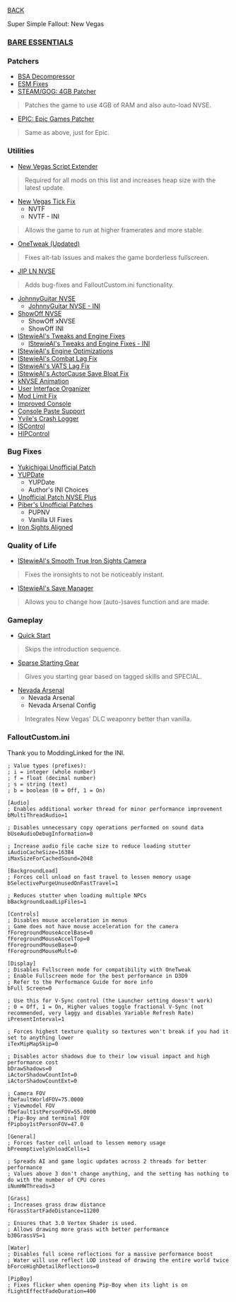 
[BACK](..)

Super Simple Fallout: New Vegas

### [BARE ESSENTIALS](./bare-essentials)

### Patchers
- [BSA Decompressor](https://www.nexusmods.com/newvegas/mods/65854)
- [ESM Fixes](https://www.nexusmods.com/newvegas/mods/77170)
- [STEAM/GOG: 4GB Patcher](https://www.nexusmods.com/newvegas/mods/62552)
> Patches the game to use 4GB of RAM and also auto-load NVSE.
- [EPIC: Epic Games Patcher](https://www.nexusmods.com/newvegas/mods/81281)
> Same as above, just for Epic.

### Utilities
- [New Vegas Script Extender](https://www.nexusmods.com/newvegas/mods/67883)
> Required for all mods on this list and increases heap size with the latest update.
- [New Vegas Tick Fix](https://www.nexusmods.com/newvegas/mods/66537)
    - NVTF
    - NVTF - INI
> Allows the game to run at higher framerates and more stable.
- [OneTweak (Updated)](https://www.nexusmods.com/newvegas/mods/79211)
> Fixes alt-tab issues and makes the game borderless fullscreen.
- [JIP LN NVSE](https://www.nexusmods.com/newvegas/mods/58277)
> Adds bug-fixes and FalloutCustom.ini functionality.
- [JohnnyGuitar NVSE](https://www.nexusmods.com/newvegas/mods/66927)
    - [JohnnyGuitar NVSE - INI](https://www.nexusmods.com/newvegas/mods/86200)
- [ShowOff NVSE](https://www.nexusmods.com/newvegas/mods/72541)
    - ShowOff xNVSE
    - ShowOff INI
- [lStewieAl's Tweaks and Engine Fixes](https://www.nexusmods.com/newvegas/mods/66347)
    - [lStewieAl's Tweaks and Engine Fixes - INI](https://www.nexusmods.com/newvegas/mods/76522)
- [lStewieAl's Engine Optimizations](https://www.nexusmods.com/newvegas/mods/80993)
- [lStewieAl's Combat Lag Fix](https://www.nexusmods.com/newvegas/mods/71973)
- [lStewieAl's VATS Lag Fix](https://www.nexusmods.com/newvegas/mods/84823)
- [lStewieAl's ActorCause Save Bloat Fix](https://www.nexusmods.com/newvegas/mods/80666)
- [kNVSE Animation](https://www.nexusmods.com/newvegas/mods/71336)
- [User Interface Organizer](https://www.nexusmods.com/newvegas/mods/57174)
- [Mod Limit Fix](https://www.nexusmods.com/newvegas/mods/68714)
- [Improved Console](https://www.nexusmods.com/newvegas/mods/70801)
- [Console Paste Support](https://www.nexusmods.com/newvegas/mods/65906)
- [Yvile's Crash Logger](https://www.nexusmods.com/newvegas/mods/82540)
- [ISControl](https://www.nexusmods.com/newvegas/mods/75417)
- [HIPControl](https://www.nexusmods.com/newvegas/mods/81967)

### Bug Fixes
- [Yukichigai Unofficial Patch](https://www.nexusmods.com/newvegas/mods/51664)
- [YUPDate](https://www.nexusmods.com/newvegas/mods/90824)
    - YUPDate
    - Author's INI Choices
- [Unofficial Patch NVSE Plus](https://www.nexusmods.com/newvegas/mods/71239)
- [Piber's Unofficial Patches](https://www.nexusmods.com/newvegas/mods/90124)
    - PUPNV
    - Vanilla UI Fixes
- [Iron Sights Aligned](https://www.nexusmods.com/newvegas/mods/81933)

### Quality of Life
- [lStewieAl's Smooth True Iron Sights Camera](https://www.nexusmods.com/newvegas/mods/69074)
> Fixes the ironsights to not be noticeably instant.
- [lStewieAl's Save Manager](https://www.nexusmods.com/newvegas/mods/67248)
> Allows you to change how (auto-)saves function and are made.

### Gameplay
- [Quick Start](https://www.nexusmods.com/newvegas/mods/76497)
> Skips the introduction sequence.
- [Sparse Starting Gear](https://www.nexusmods.com/newvegas/mods/78088)
> Gives you starting gear based on tagged skills and SPECIAL.
- [Nevada Arsenal](https://www.nexusmods.com/newvegas/mods/73651)
    - Nevada Arsenal
    - Nevada Arsenal Config
> Integrates New Vegas' DLC weaponry better than vanilla.

### FalloutCustom.ini
Thank you to ModdingLinked for the INI.
```
; Value types (prefixes):
; i = integer (whole number)
; f = float (decimal number)
; s = string (text)
; b = boolean (0 = Off, 1 = On)

[Audio]
; Enables additional worker thread for minor performance improvement
bMultiThreadAudio=1

; Disables unnecessary copy operations performed on sound data
bUseAudioDebugInformation=0

; Increase audio file cache size to reduce loading stutter
iAudioCacheSize=16384
iMaxSizeForCachedSound=2048

[BackgroundLoad]
; Forces cell unload on fast travel to lessen memory usage
bSelectivePurgeUnusedOnFastTravel=1

; Reduces stutter when loading multiple NPCs
bBackgroundLoadLipFiles=1

[Controls]
; Disables mouse acceleration in menus
; Game does not have mouse acceleration for the camera
fForegroundMouseAccelBase=0
fForegroundMouseAccelTop=0
fForegroundMouseBase=0
fForegroundMouseMult=0

[Display]
; Disables Fullscreen mode for compatibility with OneTweak
; Enable Fullscreen mode for the best performance in D3D9
; Refer to the Performance Guide for more info
bFull Screen=0

; Use this for V-Sync control (the Launcher setting doesn't work)
; 0 = Off, 1 = On, Higher values toggle fractional V-Sync (not recommended, very laggy and disables Variable Refresh Rate)
iPresentInterval=1

; Forces highest texture quality so textures won't break if you had it set to anything lower
iTexMipMapSkip=0

; Disables actor shadows due to their low visual impact and high performance cost
bDrawShadows=0
iActorShadowCountInt=0
iActorShadowCountExt=0

; Camera FOV
fDefaultWorldFOV=75.0000
; Viewmodel FOV
fDefault1stPersonFOV=55.0000
; Pip-Boy and terminal FOV
fPipboy1stPersonFOV=47.0

[General]
; Forces faster cell unload to lessen memory usage
bPreemptivelyUnloadCells=1

; Spreads AI and game logic updates across 2 threads for better performance
; Values above 3 don't change anything, and the setting has nothing to do with the number of CPU cores
iNumHWThreads=3

[Grass]
; Increases grass draw distance
fGrassStartFadeDistance=11200

; Ensures that 3.0 Vertex Shader is used.
; Allows drawing more grass with better performance
b30GrassVS=1

[Water]
; Disables full scene reflections for a massive performance boost
; Water will use reflect LOD instead of drawing the entire world twice
bForceHighDetailReflections=0

[PipBoy]
; Fixes flicker when opening Pip-Boy when its light is on
fLightEffectFadeDuration=400
```